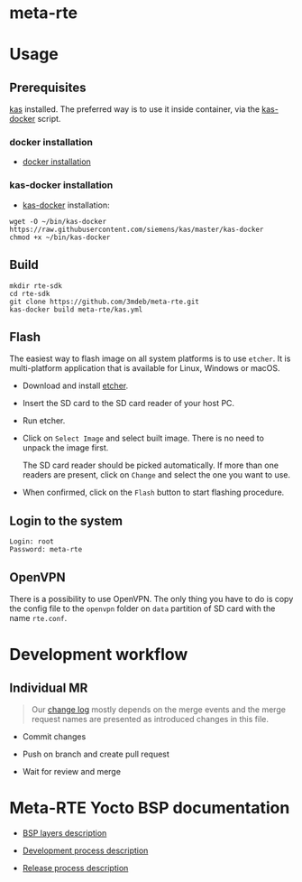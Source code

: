 meta-rte
========

# Usage

## Prerequisites

[kas](https://github.com/siemens/kas) installed. The preferred way is to use it
inside container, via the [kas-docker] script.

### docker installation

* [docker installation](https://docs.docker.com/install/)

### kas-docker installation

* [kas-docker] installation:

```
wget -O ~/bin/kas-docker https://raw.githubusercontent.com/siemens/kas/master/kas-docker
chmod +x ~/bin/kas-docker
```

## Build

```
mkdir rte-sdk
cd rte-sdk
git clone https://github.com/3mdeb/meta-rte.git
kas-docker build meta-rte/kas.yml
```

## Flash

The easiest way to flash image on all system platforms is to use `etcher`. It
is multi-platform application that is available for Linux, Windows or macOS.

- Download and install [etcher](https://etcher.io/).

- Insert the SD card to the SD card reader of your host PC.

- Run etcher.

- Click on `Select Image` and select built image. There is no need to unpack
the image first.

   The SD card reader should be picked automatically. If more than one readers
   are present, click on `Change` and select the one you want to use.

- When confirmed, click on the `Flash` button to start flashing procedure.

## Login to the system

```
Login: root
Password: meta-rte
```

## OpenVPN

There is a possibility to use OpenVPN. The only thing you have to do is
copy the config file to the `openvpn` folder on `data` partition of
SD card with the name `rte.conf`.

# Development workflow

## Individual MR

> Our [change log](CHANGELOG.md) mostly depends on the merge events and the
> merge request names are presented as introduced changes in this file.

* Commit changes

* Push on branch and create pull request

* Wait for review and merge

# Meta-RTE Yocto BSP documentation

* [BSP layers description](docs/layer-description.md)

* [Development process description](docs/development.md)

* [Release process description](docs/release.md)

[kas-docker]: https://github.com/siemens/kas/blob/master/kas-docker
